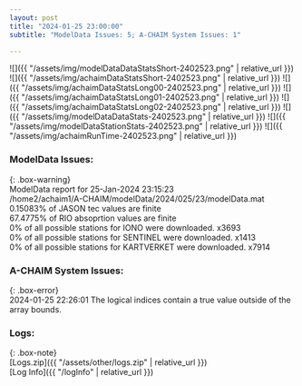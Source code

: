 ```yaml
---
layout: post
title: "2024-01-25 23:00:00"
subtitle: "ModelData Issues: 5; A-CHAIM System Issues: 1"

---
```


![]({{ "/assets/img/modelDataDataStatsShort-2402523.png" | relative_url }})
![]({{ "/assets/img/achaimDataStatsShort-2402523.png" | relative_url }})
![]({{ "/assets/img/achaimDataStatsLong00-2402523.png" | relative_url }})
![]({{ "/assets/img/achaimDataStatsLong01-2402523.png" | relative_url }})
![]({{ "/assets/img/achaimDataStatsLong02-2402523.png" | relative_url }})
![]({{ "/assets/img/modelDataDataStats-2402523.png" | relative_url }})
![]({{ "/assets/img/modelDataStationStats-2402523.png" | relative_url }})
![]({{ "/assets/img/achaimRunTime-2402523.png" | relative_url }})


### ModelData Issues:  
  
{: .box-warning}  
 ModelData report for 25-Jan-2024 23:15:23   
 /home2/achaim1/A-CHAIM/modelData/2024/025/23/modelData.mat   
 0.15083% of JASON tec values are finite   
 67.4775% of RIO absoprtion values are finite   
 0% of all possible stations for IONO were downloaded. x3693   
 0% of all possible stations for SENTINEL were downloaded. x1413   
 0% of all possible stations for KARTVERKET were downloaded. x7914   
  
### A-CHAIM System Issues:  
  
{: .box-error}  
2024-01-25 22:26:01 The logical indices contain a true value outside of the array bounds.  

### Logs:  
  
{: .box-note}  
[Logs.zip]({{ "/assets/other/logs.zip" | relative_url }})  
[Log Info]({{ "/logInfo" | relative_url }})  
